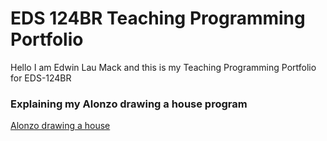 # EDS 124BR Teaching Programming Portfolio

Hello I am Edwin Lau Mack and this is my Teaching Programming Portfolio for EDS-124BR

### Explaining my Alonzo drawing a house program

[Alonzo drawing a house](https://youtu.be/YkotD7GQNl8)

